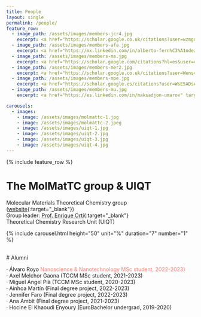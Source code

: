 ```yaml
---
title: People
layout: single
permalink: /people/
feature_row:
  - image_path: /assets/images/members-jcr4.jpg
    excerpt: <a href="https://scholar.google.co.uk/citations?user=wzmgqIoAAAAJ&hl=en&oi=ao" target="_blank">Joaquín Calbo</a><br>Associate Professor<br><sub>joaquin.calbo@uv.es</sub>
  - image_path: /assets/images/members-afa.jpg
    excerpt: <a href="https://mx.linkedin.com/in/alberto-fern%C3%A1ndez-alarc%C3%B3n-548127104" target="_blank">Alberto Fernández-Alarcón</a><br>Postdoc<br><sub>al.fedza@gmail.com</sub>
  - image_path: /assets/images/members-ms.jpg
    excerpt: <a href="https://scholar.google.com/citations?hl=es&user=4c3hP4wAAAAJ&view_op=list_works&sortby=pubdate" target="_blank">Maximiliano Senno</a><br>Postdoc<br><sub>maxisenno@gmail.com</sub>
  - image_path: /assets/images/members-mer2.jpg
    excerpt: <a href="https://scholar.google.co.uk/citations?user=Wens4YQAAAAJ&hl=en&oi=ao" target="_blank">María Esteve-Rochina</a><br>PhD Student<br><sub>maria.esteve-rochina@uv.es</sub>
  - image_path: /assets/images/members-mpe.jpg
    excerpt: <a href="https://scholar.google.es/citations?user=WsE5ADsAAAAJ&hl=es&oi=ao" target="_blank">Manuel Pérez-Escribano</a><br>PhD Student<br><sub>manuelperezescribano@gmail.com</sub>
  - image_path: /assets/images/members-mu.jpg
    excerpt: <a href="https://es.linkedin.com/in/maksadjon-umarov" target="_blank">Maksadjon Umarov</a><br>PhD Student<br><sub>makhsadjon.umarov@mail.ru</sub>

carousels:
  - images: 
    - image: /assets/images/molmattc-1.jpg
    - image: /assets/images/molmattc-2.jpeg
    - image: /assets/images/uiqt-1.jpg
    - image: /assets/images/uiqt-2.jpg
    - image: /assets/images/uiqt-3.jpg
    - image: /assets/images/uiqt-4.jpg
---
```


{% include feature_row %}

# The MolMatTC group & UIQT
 
Molecular Materials Theoretical Chemistry group ([website](http://www.molmattc.com/){:target="\_blank"})  
Group leader: [Prof. Enrique Ortí](https://www2.scopus.com/authid/detail.uri?authorId=7006148186){:target="\_blank"}  
Theoretical Chemistry Research Unit (UIQT)


{% include carousel.html height="50" unit="%" duration="7" number="1" %}

<br>
# Alumni

· Álvaro Royo <span style="color:salmon">Nanoscience & Nanotechnology MSc student, 2022-2023)</span>  
· Axel Melchor Gaona (TCCM MSc student, 2021-2023)  
· Miguel Ángel Pià (TCCM MSc student, 2020-2023)  
· Ainhoa Martín (Final degree project, 2022-2023)  
· Jennifer Faro (Final degree project, 2022-2023)  
· Ana Ambit (Final degree project, 2021-2023)  
· Hocine El Khaoudi Enyoury (EuroBachelor undergrad, 2019-2020)

